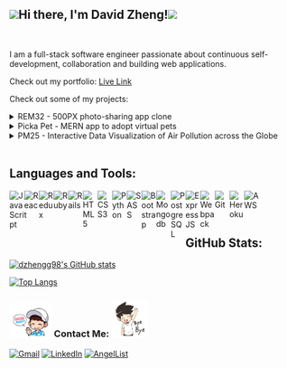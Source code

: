 <h2><img src="https://media4.giphy.com/media/Rk2vpkjp446amkIwIz/giphy.gif?cid=790b76116186835d9581a4dd1dbd7021c508c0138126fdee&rid=giphy.gif&ct=s" width="85">Hi there, I'm David Zheng!<img src="https://i.pinimg.com/originals/37/a7/b8/37a7b8816537e3db82f9a575636c5456.gif" width="65"></h2>

</br>

I am a full-stack software engineer passionate about continuous self-development, collaboration and building web applications.

Check out my portfolio: [Live Link](https://dzhengg98.github.io/personal-portfolio/)

Check out some of my projects:

<details>

  <summary>REM32 - 500PX photo-sharing app clone</summary>
  </br>
  <a href="https://rem32.herokuapp.com/#/" target="_blank" title="REM32 - 500PX photo-sharing app clone"><img src="./assets/REM32.png" ></a>
  </br>

Technologies Used:

![Ruby](https://img.shields.io/badge/ruby-%23CC342D.svg?style=for-the-badge&logo=ruby&logoColor=white)
![Rails](https://img.shields.io/badge/rails-%23CC0000.svg?style=for-the-badge&logo=ruby-on-rails&logoColor=white)
![React](https://img.shields.io/badge/react-%2320232a.svg?style=for-the-badge&logo=react&logoColor=%2361DAFB)
![Redux](https://img.shields.io/badge/redux-%23593d88.svg?style=for-the-badge&logo=redux&logoColor=white)
![HTML5](https://img.shields.io/badge/html5-%23E34F26.svg?style=for-the-badge&logo=html5&logoColor=white)
![CSS3](https://img.shields.io/badge/css3-%231572B6.svg?style=for-the-badge&logo=css3&logoColor=white)
![SASS](https://img.shields.io/badge/SASS-hotpink.svg?style=for-the-badge&logo=SASS&logoColor=white)
![Postgres](https://img.shields.io/badge/postgres-%23316192.svg?style=for-the-badge&logo=postgresql&logoColor=white)
![Heroku](https://img.shields.io/badge/heroku-%23430098.svg?style=for-the-badge&logo=heroku&logoColor=white)
![AWS](https://img.shields.io/badge/AWS-%23FF9900.svg?style=for-the-badge&logo=amazon-aws&logoColor=white)
![Webpack](https://img.shields.io/badge/webpack-%238DD6F9.svg?style=for-the-badge&logo=webpack&logoColor=black)
![NPM](https://img.shields.io/badge/NPM-%23000000.svg?style=for-the-badge&logo=npm&logoColor=white)

</details>

<details>

  <summary>Picka Pet - MERN app to adopt virtual pets</summary>
  </br>
  <a href="https://picka-pet.herokuapp.com/#/" target="_blank" title="PickaPet - MERN app to adopt virtual pets"><img src="./assets/pickapet.png" ></a>
  </br>

Technologies Used:

![React](https://img.shields.io/badge/react-%2320232a.svg?style=for-the-badge&logo=react&logoColor=%2361DAFB)
![Redux](https://img.shields.io/badge/redux-%23593d88.svg?style=for-the-badge&logo=redux&logoColor=white)
![HTML5](https://img.shields.io/badge/html5-%23E34F26.svg?style=for-the-badge&logo=html5&logoColor=white)
![CSS3](https://img.shields.io/badge/css3-%231572B6.svg?style=for-the-badge&logo=css3&logoColor=white)
![Heroku](https://img.shields.io/badge/heroku-%23430098.svg?style=for-the-badge&logo=heroku&logoColor=white)
![AWS](https://img.shields.io/badge/AWS-%23FF9900.svg?style=for-the-badge&logo=amazon-aws&logoColor=white)
![Webpack](https://img.shields.io/badge/webpack-%238DD6F9.svg?style=for-the-badge&logo=webpack&logoColor=black)
![NPM](https://img.shields.io/badge/NPM-%23000000.svg?style=for-the-badge&logo=npm&logoColor=white)
![EXPRESS](https://img.shields.io/badge/Express.js-404D59?style=for-the-badge)
![MONGODB](https://img.shields.io/badge/MongoDB-4EA94B?style=for-the-badge&logo=mongodb&logoColor=white)
![SASS](https://img.shields.io/badge/SASS-hotpink.svg?style=for-the-badge&logo=SASS&logoColor=white)

</details>

<details>

  <summary>PM25 - Interactive Data Visualization of Air Pollution across the Globe</summary>
  </br>
  <a href="https://dzhengg98.github.io/PM25/" target="_blank" title="PM25 - Interactive Data Visualization of Air Pollution across the Globe"><img src="./assets/PM25.png" ></a>
  </br>

Technologies Used:

![JavaScript](https://img.shields.io/badge/javascript-%23323330.svg?style=for-the-badge&logo=javascript&logoColor=%23F7DF1E)
![Chart.js](https://img.shields.io/badge/chart.js-F5788D.svg?style=for-the-badge&logo=chart.js&logoColor=white)
![HTML5](https://img.shields.io/badge/html5-%23E34F26.svg?style=for-the-badge&logo=html5&logoColor=white)
![CSS3](https://img.shields.io/badge/css3-%231572B6.svg?style=for-the-badge&logo=css3&logoColor=white)
![Webpack](https://img.shields.io/badge/webpack-%238DD6F9.svg?style=for-the-badge&logo=webpack&logoColor=black)
![NPM](https://img.shields.io/badge/NPM-%23000000.svg?style=for-the-badge&logo=npm&logoColor=white)

</details>

</br>

## Languages and Tools:

<a href="javascript.com/" target="_blank" rel="noreferrer">
  <img align="left" alt="JavaScript" width="26px" src="https://cdn.jsdelivr.net/gh/devicons/devicon/icons/javascript/javascript-original.svg" />
</a>

<a href="reactjs.org/" target="_blank" rel="noreferrer">
  <img align="left" alt="React" width="26px" src="https://cdn.jsdelivr.net/gh/devicons/devicon/icons/react/react-original.svg" />
</a>

<a href="reduxjs.org/" target="_blank" rel="noreferrer">
  <img align="left" alt="Redux" width="26px" src="https://cdn.jsdelivr.net/gh/devicons/devicon/icons/redux/redux-original.svg" />
</a>

<a href="ruby-lang.org/en/" target="_blank" rel="noreferrer">
  <img align="left" alt="Ruby" width="26px" src="https://cdn.jsdelivr.net/gh/devicons/devicon/icons/ruby/ruby-original.svg" />
</a>

<a href="rubyonrails.org/" target="_blank" rel="noreferrer">
  <img align="left" alt="Rails" width="26px" src="https://cdn.jsdelivr.net/gh/devicons/devicon/icons/rails/rails-original-wordmark.svg" />
</a>

<a href="w3schools.com/html/" target="_blank" rel="noreferrer">
  <img align="left" alt="HTML5" width="26px" src="https://cdn.jsdelivr.net/gh/devicons/devicon/icons/html5/html5-original.svg" />
</a>

<a href="w3schools.com/css/" target="_blank" rel="noreferrer">
  <img align="left" alt="CSS3" width="26px" src="https://cdn.jsdelivr.net/gh/devicons/devicon/icons/css3/css3-original.svg" />
</a>

<a href="python.org/" target="_blank" rel="noreferrer">
  <img align="left" alt="Python" width="26px" src="https://cdn.jsdelivr.net/gh/devicons/devicon/icons/python/python-original.svg" />
</a>

<a href="sass-lang.com/" target="_blank" rel="noreferrer">
  <img align="left" alt="SASS" width="26px" src="https://cdn.jsdelivr.net/gh/devicons/devicon/icons/sass/sass-original.svg" />
</a>

<a href="getbootstrap.com/" target="_blank" rel="noreferrer">
  <img align="left" alt="Bootstrap" width="26px" src="https://cdn.jsdelivr.net/gh/devicons/devicon/icons/bootstrap/bootstrap-original.svg" />
</a>

<a href="mongoDB.com/" target="_blank" rel="noreferrer">
  <img align="left" alt="Mongodb" width="26px" src="https://cdn.jsdelivr.net/gh/devicons/devicon/icons/mongodb/mongodb-original.svg" />
</a>

<a href="postgresql.org/" target="_blank" rel="noreferrer">
  <img align="left" alt="PostgreSQL" width="26px" src="https://cdn.jsdelivr.net/gh/devicons/devicon/icons/postgresql/postgresql-original.svg" />
</a>

<a href="expressjs.com/" target="_blank" rel="noreferrer">
  <img align="left" alt="ExpressJS" width="26px" src="https://w7.pngwing.com/pngs/925/447/png-transparent-express-js-node-js-javascript-mongodb-node-js-text-trademark-logo.png" />
</a>

<a href="webpack.js.org/" target="_blank" rel="noreferrer">
  <img align="left" alt="Webpack" width="26px" src="https://cdn.jsdelivr.net/gh/devicons/devicon/icons/webpack/webpack-original.svg" />
</a>

<a href="git-scm.com/" target="_blank" rel="noreferrer">
  <img align="left" alt="Git" width="26px" src="https://cdn.jsdelivr.net/gh/devicons/devicon/icons/git/git-original.svg" />
</a>

<a href="heroku.com/" target="_blank" rel="noreferrer">
  <img align="left" alt="Heroku" width="26px" src="https://cdn.jsdelivr.net/gh/devicons/devicon/icons/heroku/heroku-original.svg" />
</a>

<a href="aws.amazon.com/" target="_blank" rel="noreferrer">
  <img align="left" alt="AWS" width="26px" src="https://cdn.jsdelivr.net/gh/devicons/devicon/icons/amazonwebservices/amazonwebservices-original.svg" />
</a>

</br>
</br>
</br>

## GitHub Stats:

[![dzhengg98's GitHub stats](https://github-readme-stats.vercel.app/api?username=dzhengg98)](https://github.com/dzhengg98/github-readme-stats)

[![Top Langs](https://github-readme-stats.vercel.app/api/top-langs/?username=dzhengg98)](https://github.com/dzhengg98/github-readme-stats)

<h3><img src="./assets/goodnight.gif" width="75"> Contact Me: <img src="./assets/bye.gif" width="65"></h3>

[![Gmail](https://img.shields.io/badge/Gmail-D14836?style=for-the-badge&logo=gmail&logoColor=white)](mailto:dzheng3456@gmail.com)
[![LinkedIn](https://img.shields.io/badge/linkedin-%230077B5.svg?style=for-the-badge&logo=linkedin&logoColor=white)](https://www.linkedin.com/in/david-zheng-87671b237/)
[![AngelList](https://img.shields.io/badge/AngelList-%23D4D4D4.svg?style=for-the-badge&logo=AngelList&logoColor=black)](https://angel.co/u/david-zheng-27/)
